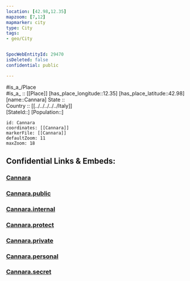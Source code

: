 ```yaml
---
location: [42.98,12.35] 
mapzoom: [7,12] 
mapmarker: city 
type: City
tags:
- geo/City


SpocWebEntityId: 29470
isDeleted: false
confidential: public

---
```

#is_a_/Place  
#is_a_ :: [[Place]] 
[has_place_longitude::12.35] 
[has_place_latitude::42.98] 
[name::Cannara] 
State ::  
Country :: [[../../../../../Italy]]  
[StateId::] 
[Population::] 



```leaflet
id: Cannara
coordinates: [[Cannara]] 
markerFile: [[Cannara]] 
defaultZoom: 11 
maxZoom: 18
```


## Confidential Links & Embeds: 

### [Cannara](/_Standards/Earth/Continent/Europe/Europe~South/Italy/regions~Italy/Umbria/Perugia.Province/City/Cannara.md) 

### [Cannara.public](/_public/Earth/Continent/Europe/Europe~South/Italy/regions~Italy/Umbria/Perugia.Province/City/Cannara.public.md) 

### [Cannara.internal](/_internal/Earth/Continent/Europe/Europe~South/Italy/regions~Italy/Umbria/Perugia.Province/City/Cannara.internal.md) 

### [Cannara.protect](/_protect/Earth/Continent/Europe/Europe~South/Italy/regions~Italy/Umbria/Perugia.Province/City/Cannara.protect.md) 

### [Cannara.private](/_private/Earth/Continent/Europe/Europe~South/Italy/regions~Italy/Umbria/Perugia.Province/City/Cannara.private.md) 

### [Cannara.personal](/_personal/Earth/Continent/Europe/Europe~South/Italy/regions~Italy/Umbria/Perugia.Province/City/Cannara.personal.md) 

### [Cannara.secret](/_secret/Earth/Continent/Europe/Europe~South/Italy/regions~Italy/Umbria/Perugia.Province/City/Cannara.secret.md)

